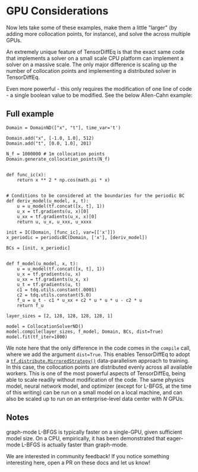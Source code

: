 
# GPU Considerations

Now lets take some of these examples, make them a little "larger" (by adding more collocation points, for instance), and solve the 
across multiple GPUs. 

An extremely unique feature of TensorDiffEq is that the exact same code that implements a solver on a small scale CPU platform 
 can implement a solver on a massive scale. The only major difference is scaling up the number of collocation points and implementing 
a distributed solver in TensorDiffEq. 

Even more powerful - this only requires the modification of one line of code - a single boolean value to be modified. See the below Allen-Cahn example:

## Full example 

```{code} python
Domain = DomainND(["x", "t"], time_var='t')

Domain.add("x", [-1.0, 1.0], 512)
Domain.add("t", [0.0, 1.0], 201)

N_f = 1000000 # 1m collocation points
Domain.generate_collocation_points(N_f)


def func_ic(x):
    return x ** 2 * np.cos(math.pi * x)


# Conditions to be considered at the boundaries for the periodic BC
def deriv_model(u_model, x, t):
    u = u_model(tf.concat([x, t], 1))
    u_x = tf.gradients(u, x)[0]
    u_xx = tf.gradients(u_x, x)[0]
    return u, u_x, u_xxx, u_xxxx

init = IC(Domain, [func_ic], var=[['x']])
x_periodic = periodicBC(Domain, ['x'], [deriv_model])

BCs = [init, x_periodic]


def f_model(u_model, x, t):
    u = u_model(tf.concat([x, t], 1))
    u_x = tf.gradients(u, x)
    u_xx = tf.gradients(u_x, x)
    u_t = tf.gradients(u, t)
    c1 = tdq.utils.constant(.0001)
    c2 = tdq.utils.constant(5.0)
    f_u = u_t - c1 * u_xx + c2 * u * u * u - c2 * u
    return f_u

layer_sizes = [2, 128, 128, 128, 128, 1]

model = CollocationSolverND()
model.compile(layer_sizes, f_model, Domain, BCs, dist=True)
model.fit(tf_iter=1000)
```

We note here that the only difference in the code comes in the `compile` call, where we add the argument `dist=True`. 
This enables TensorDiffEq to adopt a [`tf.distribute.MirroredStrategy()`](https://www.tensorflow.org/api_docs/python/tf/distribute/MirroredStrategy)
data-parallelism approach to training. In this case, the collocation points are distributed evenly across all available workers. This is one of 
the most powerful aspects of TensorDiffEq, being able to scale readily without modification of the code. The same physics model, neural network model, and 
optimizer (except for L-BFGS, at the time of this writing) can be run on a small model on a local machine, and can also be scaled up to run on an
enterprise-level data center with $N$ GPUs. 


## Notes
graph-mode L-BFGS is typically faster on a single-GPU, given sufficient model size. On a CPU, empirically,
it has been demonstrated that eager-mode L-BFGS is actually faster than graph-mode.

We are interested in
 community feedback! If you notice something interesting here, open a PR on these docs and let us know!

